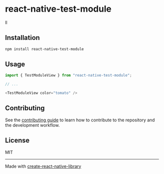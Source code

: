 # react-native-test-module

ll

## Installation

```sh
npm install react-native-test-module
```

## Usage

```js
import { TestModuleView } from "react-native-test-module";

// ...

<TestModuleView color="tomato" />
```

## Contributing

See the [contributing guide](CONTRIBUTING.md) to learn how to contribute to the repository and the development workflow.

## License

MIT

---

Made with [create-react-native-library](https://github.com/callstack/react-native-builder-bob)
